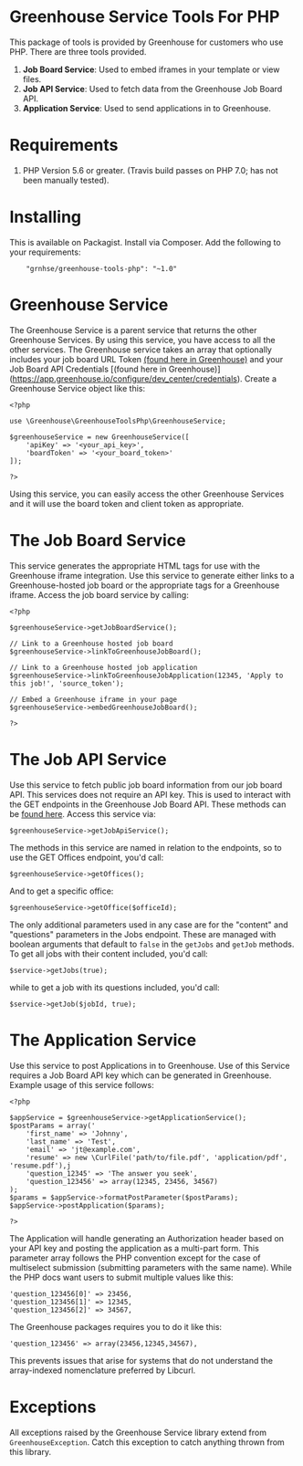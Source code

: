 # Greenhouse Service Tools For PHP

This package of tools is provided by Greenhouse for customers who use PHP.  There are three tools provided.

1. **Job Board Service**: Used to embed iframes in your template or view files.  
2. **Job API Service**: Used to fetch data from the Greenhouse Job Board API.
3. **Application Service**: Used to send applications in to Greenhouse.

# Requirements
1. PHP Version 5.6 or greater. (Travis build passes on PHP 7.0; has not been manually tested).

# Installing
This is available on Packagist.  Install via Composer.  Add the following to your requirements:

```
    "grnhse/greenhouse-tools-php": "~1.0"
```


# Greenhouse Service
The Greenhouse Service is a parent service that returns the other Greenhouse Services.  By using this service, you have access to all the other services.  The Greenhouse service takes an array that optionally includes your job board URL Token [(found here in Greenhouse)](https://app.greenhouse.io/configure/dev_center/config/) and your Job Board API Credentials [(found here in Greenhouse)] (https://app.greenhouse.io/configure/dev_center/credentials).  Create a Greenhouse Service object like this:

```
<?php

use \Greenhouse\GreenhouseToolsPhp\GreenhouseService;
	
$greenhouseService = new GreenhouseService([
	'apiKey' => '<your_api_key>', 
	'boardToken' => '<your_board_token>'
]);

?>
```

Using this service, you can easily access the other Greenhouse Services and it will use the board token and client token as appropriate.

# The Job Board Service
This service generates the appropriate HTML tags for use with the Greenhouse iframe integration.  Use this service to generate either links to a Greenhouse-hosted job board or the appropriate tags for a Greenhouse iframe.  Access the job board service by calling:

```
<?php

$greenhouseService->getJobBoardService();

// Link to a Greenhouse hosted job board
$greenhouseService->linkToGreenhouseJobBoard();

// Link to a Greenhouse hosted job application
$greenhouseService->linkToGreenhouseJobApplication(12345, 'Apply to this job!', 'source_token');

// Embed a Greenhouse iframe in your page
$greenhouseService->embedGreenhouseJobBoard();

?>
```
# The Job API Service
Use this service to fetch public job board information from our job board API.  This services does not require an API key.  This is used to interact with the GET endpoints in the Greenhouse Job Board API.  These methods can be [found here](https://developers.greenhouse.io/job-board.html).  Access this service via:

```
$greenhouseService->getJobApiService();
```

The methods in this service are named in relation to the endpoints, so to use the GET Offices endpoint, you'd call:

```
$greenhouseService->getOffices();
```

And to get a specific office:

```
$greenhouseService->getOffice($officeId);
```

The only additional parameters used in any case are for the "content" and "questions" parameters in the Jobs endpoint.  These are managed with boolean arguments that default to `false` in the `getJobs` and `getJob` methods.  To get all jobs with their content included, you'd call:

```
$service->getJobs(true);
```

while to get a job with its questions included, you'd call:

```
$service->getJob($jobId, true);
```
# The Application Service
Use this service to post Applications in to Greenhouse.  Use of this Service requires a Job Board API key which can be generated in Greenhouse.  Example usage of this service follows:

```
<?php

$appService = $greenhouseService->getApplicationService();
$postParams = array('
	'first_name' => 'Johnny',
	'last_name' => 'Test',
	'email' => 'jt@example.com',
	'resume' => new \CurlFile('path/to/file.pdf', 'application/pdf', 'resume.pdf'),j
	'question_12345' => 'The answer you seek',
	'question_123456' => array(12345, 23456, 34567)
);
$params = $appService->formatPostParameter($postParams);
$appService->postApplication($params);

?>
```
The Application will handle generating an Authorization header based on your API key and posting the application as a multi-part form.  This parameter array follows the PHP convention except for the case of multiselect submission (submitting parameters with the same name).  While the PHP docs want users to submit multiple values like this:

```
'question_123456[0]' => 23456,
'question_123456[1]' => 12345,
'question_123456[2]' => 34567,
```

The Greenhouse packages requires you to do it like this:

```
'question_123456' => array(23456,12345,34567),
```

This prevents issues that arise for systems that do not understand the array-indexed nomenclature preferred by Libcurl.

# Exceptions
All exceptions raised by the Greenhouse Service library extend from `GreenhouseException`.  Catch this exception to catch anything thrown from this library.